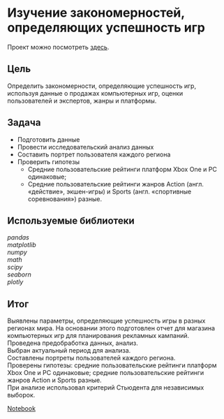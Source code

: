 #  Изучение закономерностей, определяющих успешность игр

Проект можно посмотреть [здесь](https://nbviewer.jupyter.org/github/Alexandr-90/yandex-praktikum-projects/blob/master/game-platforms/game_platforms.ipynb).  

## Цель

Определить закономерности, определяющие успешность игр, используя данные о продажах компьютерных игр, оценки пользователей и экспертов, жанры и платформы.  

## Задача

- Подготовить данные
- Провести исследовательский анализ данных
- Составить портрет пользователя каждого региона
- Проверить гипотезы
   - Средние пользовательские рейтинги платформ Xbox One и PC одинаковые;
   - Средние пользовательские рейтинги жанров Action (англ. «действие», экшен-игры) и Sports (англ. «спортивные соревнования») разные.  

## Используемые библиотеки

*pandas  
matplotlib  
numpy  
math  
scipy  
seaborn  
plotly*  

## Итог

Выявлены параметры, определяющие успешность игры в разных регионах мира. На основании этого подготовлен отчет для магазина компьютерных игр для планирования рекламных кампаний.  
Проведена предобработка данных, анализ.  
Выбран актуальный период для анализа.  
Составлены портреты пользователей каждого региона.  
Проверены гипотезы: средние пользовательские рейтинги платформ Xbox One и PC одинаковые; средние пользовательские рейтинги жанров Action и Sports разные.  
При анализе использовал критерий Стьюдента для независимых выборок.  

[Notebook](https://nbviewer.jupyter.org/github/Alexandr-90/yandex-praktikum-projects/blob/master/game-platforms/game_platforms.ipynb)
